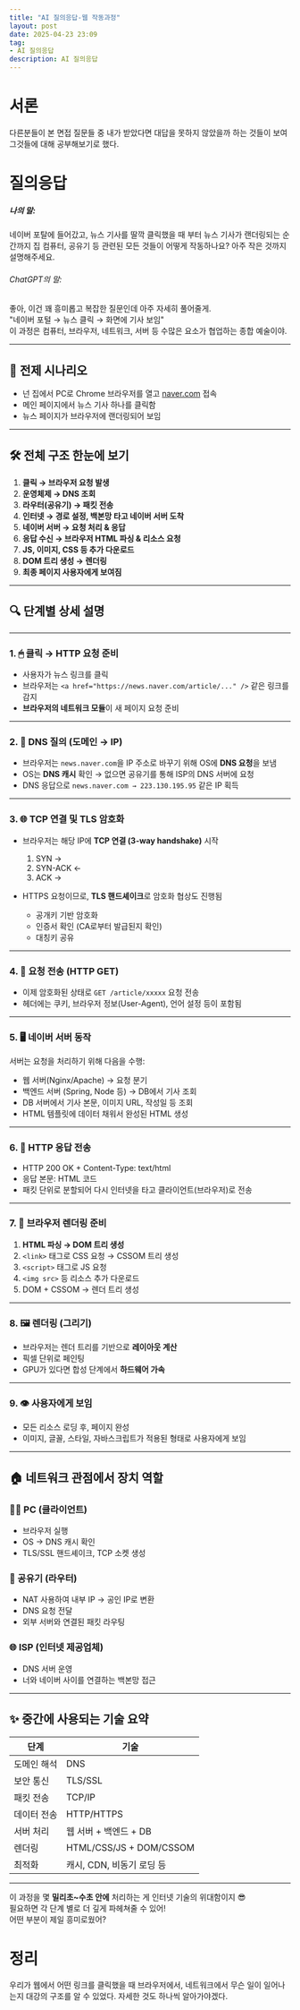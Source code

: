 ```yaml
---
title: "AI 질의응답-웹 작동과정"
layout: post
date: 2025-04-23 23:09
tag:
- AI 질의응답
description: AI 질의응답
---  
```


# 서론  

다른분들이 본 면접 질문들 중 내가 받았다면 대답을 못하지 않았을까 하는 것들이 보여 그것들에 대해 공부해보기로 했다.  

# 질의응답  

##### 나의 말:  
네이버 포탈에 들어갔고, 뉴스 기사를 딸깍 클릭했을 때 
부터 뉴스 기사가 랜더링되는 순간까지 집 컴퓨터, 공유기 등 
관련된 모든 것들이 어떻게 작동하나요?
아주 작은 것까지 설명해주세요.

###### ChatGPT의 말:  
좋아, 이건 꽤 흥미롭고 복잡한 질문인데 아주 자세히 풀어줄게.  
"네이버 포털 → 뉴스 클릭 → 화면에 기사 보임"  
이 과정은 컴퓨터, 브라우저, 네트워크, 서버 등 수많은 요소가 협업하는 종합 예술이야.

---

## 🧠 전제 시나리오

- 넌 집에서 PC로 Chrome 브라우저를 열고 [naver.com](http://naver.com) 접속
- 메인 페이지에서 뉴스 기사 하나를 클릭함
- 뉴스 페이지가 브라우저에 랜더링되어 보임

---

## 🛠 전체 구조 한눈에 보기

1. **클릭 → 브라우저 요청 발생**
2. **운영체제 → DNS 조회**
3. **라우터(공유기) → 패킷 전송**
4. **인터넷 → 경로 설정, 백본망 타고 네이버 서버 도착**
5. **네이버 서버 → 요청 처리 & 응답**
6. **응답 수신 → 브라우저 HTML 파싱 & 리소스 요청**
7. **JS, 이미지, CSS 등 추가 다운로드**
8. **DOM 트리 생성 → 렌더링**
9. **최종 페이지 사용자에게 보여짐**

---

## 🔍 단계별 상세 설명

---

### 1. 🖱 클릭 → HTTP 요청 준비

- 사용자가 뉴스 링크를 클릭
- 브라우저는 `<a href="https://news.naver.com/article/..." />` 같은 링크를 감지
- **브라우저의 네트워크 모듈**이 새 페이지 요청 준비

---

### 2. 🧭 DNS 질의 (도메인 → IP)

- 브라우저는 `news.naver.com`을 IP 주소로 바꾸기 위해 OS에 **DNS 요청**을 보냄
- OS는 **DNS 캐시** 확인 → 없으면 공유기를 통해 ISP의 DNS 서버에 요청
- DNS 응답으로 `news.naver.com → 223.130.195.95` 같은 IP 획득

---

### 3. 🌐 TCP 연결 및 TLS 암호화

- 브라우저는 해당 IP에 **TCP 연결 (3-way handshake)** 시작  
  1. SYN →  
  2. SYN-ACK ←  
  3. ACK →

- HTTPS 요청이므로, **TLS 핸드셰이크**로 암호화 협상도 진행됨
  - 공개키 기반 암호화
  - 인증서 확인 (CA로부터 발급된지 확인)
  - 대칭키 공유

---

### 4. 📡 요청 전송 (HTTP GET)

- 이제 암호화된 상태로 `GET /article/xxxxx` 요청 전송
- 헤더에는 쿠키, 브라우저 정보(User-Agent), 언어 설정 등이 포함됨

---

### 5. 🖥 네이버 서버 동작

서버는 요청을 처리하기 위해 다음을 수행:

- 웹 서버(Nginx/Apache) → 요청 분기
- 백엔드 서버 (Spring, Node 등) → DB에서 기사 조회
- DB 서버에서 기사 본문, 이미지 URL, 작성일 등 조회
- HTML 템플릿에 데이터 채워서 완성된 HTML 생성

---

### 6. 🔄 HTTP 응답 전송

- HTTP 200 OK + Content-Type: text/html
- 응답 본문: HTML 코드
- 패킷 단위로 분할되어 다시 인터넷을 타고 클라이언트(브라우저)로 전송

---

### 7. 🧱 브라우저 렌더링 준비

1. **HTML 파싱 → DOM 트리 생성**
2. `<link>` 태그로 CSS 요청 → CSSOM 트리 생성
3. `<script>` 태그로 JS 요청
4. `<img src>` 등 리소스 추가 다운로드
5. DOM + CSSOM → 렌더 트리 생성

---

### 8. 🖼 렌더링 (그리기)

- 브라우저는 렌더 트리를 기반으로 **레이아웃 계산**
- 픽셀 단위로 페인팅
- GPU가 있다면 합성 단계에서 **하드웨어 가속**

---

### 9. 👁 사용자에게 보임

- 모든 리소스 로딩 후, 페이지 완성
- 이미지, 글꼴, 스타일, 자바스크립트가 적용된 형태로 사용자에게 보임

---

## 🏠 네트워크 관점에서 장치 역할

### 👨‍💻 PC (클라이언트)
- 브라우저 실행
- OS → DNS 캐시 확인
- TLS/SSL 핸드셰이크, TCP 소켓 생성

### 📶 공유기 (라우터)
- NAT 사용하여 내부 IP → 공인 IP로 변환
- DNS 요청 전달
- 외부 서버와 연결된 패킷 라우팅

### 🌐 ISP (인터넷 제공업체)
- DNS 서버 운영
- 너와 네이버 사이를 연결하는 백본망 접근

---

## ✨ 중간에 사용되는 기술 요약

| 단계 | 기술 |
|------|------|
| 도메인 해석 | DNS |
| 보안 통신 | TLS/SSL |
| 패킷 전송 | TCP/IP |
| 데이터 전송 | HTTP/HTTPS |
| 서버 처리 | 웹 서버 + 백엔드 + DB |
| 렌더링 | HTML/CSS/JS + DOM/CSSOM |
| 최적화 | 캐시, CDN, 비동기 로딩 등 |

---

이 과정을 몇 **밀리초~수초 안에** 처리하는 게 인터넷 기술의 위대함이지 😎  
필요하면 각 단계 별로 더 깊게 파헤쳐줄 수 있어!  
어떤 부분이 제일 흥미로웠어?  

# 정리  

우리가 웹에서 어떤 링크를 클릭했을 때 브라우저에서, 네트워크에서 무슨 일이 일어나는지 대강의 구조를 알 수 있었다. 자세한 것도 하나씩 알아가야겠다.
